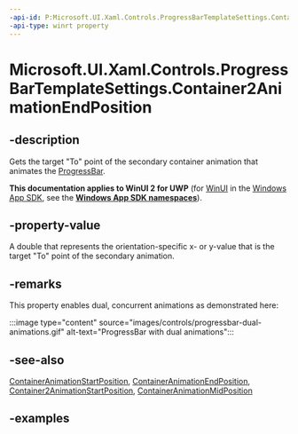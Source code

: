 ```yaml
---
-api-id: P:Microsoft.UI.Xaml.Controls.ProgressBarTemplateSettings.Container2AnimationEndPosition
-api-type: winrt property
---
```


# Microsoft.UI.Xaml.Controls.ProgressBarTemplateSettings.Container2AnimationEndPosition

<!--
public double Container2AnimationEndPosition { get; }
-->

## -description

Gets the target "To" point of the secondary container animation that animates the [ProgressBar](progressbar.md).

**This documentation applies to WinUI 2 for UWP** (for [WinUI](/windows/apps/winui/winui3/) in the [Windows App SDK](/windows/apps/windows-app-sdk/), see the **[Windows App SDK namespaces](/windows/windows-app-sdk/api/winrt/)**).

## -property-value

A double that represents the orientation-specific x- or y-value that is the target "To" point of the secondary animation.

## -remarks

This property enables dual, concurrent animations as demonstrated here:

:::image type="content" source="images/controls/progressbar-dual-animations.gif" alt-text="ProgressBar with dual animations":::

## -see-also

[ContainerAnimationStartPosition](progressbartemplatesettings_containeranimationstartposition.md), [ContainerAnimationEndPosition](progressbartemplatesettings_containeranimationendposition.md), [Container2AnimationStartPosition](progressbartemplatesettings_container2animationstartposition.md), [ContainerAnimationMidPosition](progressbartemplatesettings_containeranimationmidposition.md)

## -examples
